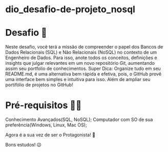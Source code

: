 # dio_desafio-de-projeto_nosql

# Desafio 👀
Neste desafio, você terá a missão de compreender o papel dos Bancos de Dados Relacionais (SQL) e Não Relacionais (NoSQL) no contexto de um Engenheiro de Dados. Para isso, anote todos os conceitos, definições e insights que julgar relevantes em um novo repositório Git, aumentando assim seu portfolio de conhecimentos.
Super Dica: Organize tudo em seu README.md, é uma alternativa bem rápida e efetiva, pois, o GitHub provê uma interface bem simples e intuitiva para isso. Além de ampliar seu portifólio de projetos no GitHub!

# Pré-requisitos 👨‍🏫
Conhecimento Avançados(SQL, NoSQL);
Computador com SO de sua preferência(Windows, Linux, Mac OS);

Agora é a sua vez de ser o Protagonista! 🤩

Bons estudos! 😉
